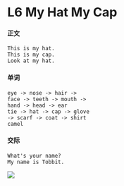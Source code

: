 # L6 My Hat My Cap

#### 正文

    This is my hat.
    This is my cap.
    Look at my hat.

#### 单词

    eye -> nose -> hair -> 
    face -> teeth -> mouth ->
    hand -> head -> ear
    tie -> hat -> cap -> glove
    -> scarf -> coat -> shirt
    camel

#### 交际

    What's your name?
    My name is Tobbit.

![](D:\github\javascript\寒假英语\l6.jpg)
